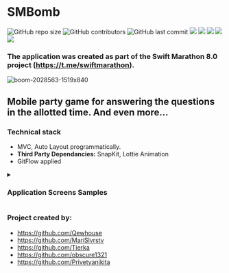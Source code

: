 # SMBomb
![GitHub repo size](https://img.shields.io/github/repo-size/qewhouse/SMBomb)  ![GitHub contributors](https://img.shields.io/github/contributors/qewhouse/SMBomb)   ![GitHub last commit](https://img.shields.io/github/last-commit/qewhouse/SMBomb) ![][ios] ![][swift] ![][uikit]  ![][snap] ![][lottie]

### The application was created as part of the Swift Marathon 8.0 project (https://t.me/swiftmarathon).
![boom-2028563-1519x840](https://github.com/Qewhouse/SMBomb/assets/31271156/95984e0f-0be0-418a-9cd0-90e02001ec45)

## Mobile party game for answering the questions in the allotted time. And even more...

### Technical stack
- MVC, Auto Layout programmatically.
- **Third Party Dependancies:** SnapKit, Lottie Animation
- GitFlow applied
<details><summary><h3>Application Screens Samples</h3></summary>

</details>

### Project created by:
- https://github.com/Qewhouse
- https://github.com/MariSlvrstv
- https://github.com/Tierka
- https://github.com/obscure1321
- https://github.com/Privetyanikita


[ios]: https://img.shields.io/badge/iOS-15.0-critical
[swift]: https://img.shields.io/badge/-Swift-9cf
[uikit]: https://img.shields.io/badge/-UIKit-blue
[snap]: https://img.shields.io/badge/SnapKit-blue
[lottie]: https://img.shields.io/badge/Lottie-cyan
